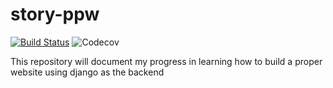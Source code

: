 # story-ppw

[![Build Status](https://travis-ci.org/faisaladisoe/story-ppw.svg?branch=master)](https://travis-ci.org/faisaladisoe/story-ppw) ![Codecov](https://img.shields.io/codecov/c/github/faisaladisoe/story-ppw)

This repository will document my progress in learning how to build a proper website using django as the backend
